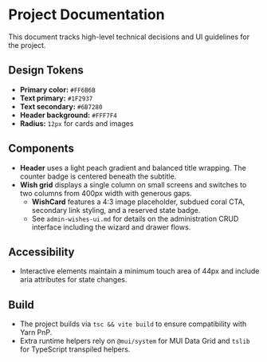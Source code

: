 # Project Documentation

This document tracks high-level technical decisions and UI guidelines for the project.

## Design Tokens
- **Primary color:** `#FF6B6B`
- **Text primary:** `#1F2937`
- **Text secondary:** `#6B7280`
- **Header background:** `#FFF7F4`
- **Radius:** `12px` for cards and images

## Components
- **Header** uses a light peach gradient and balanced title wrapping. The counter badge is centered beneath the subtitle.
- **Wish grid** displays a single column on small screens and switches to two columns from 400px width with generous gaps.
  - **WishCard** features a 4:3 image placeholder, subdued coral CTA, secondary link styling, and a reserved state badge.
  - See `admin-wishes-ui.md` for details on the administration CRUD interface including the wizard and drawer flows.

## Accessibility
- Interactive elements maintain a minimum touch area of 44px and include aria attributes for state changes.

## Build
- The project builds via `tsc && vite build` to ensure compatibility with Yarn PnP.
- Extra runtime helpers rely on `@mui/system` for MUI Data Grid and `tslib` for TypeScript transpiled helpers.

